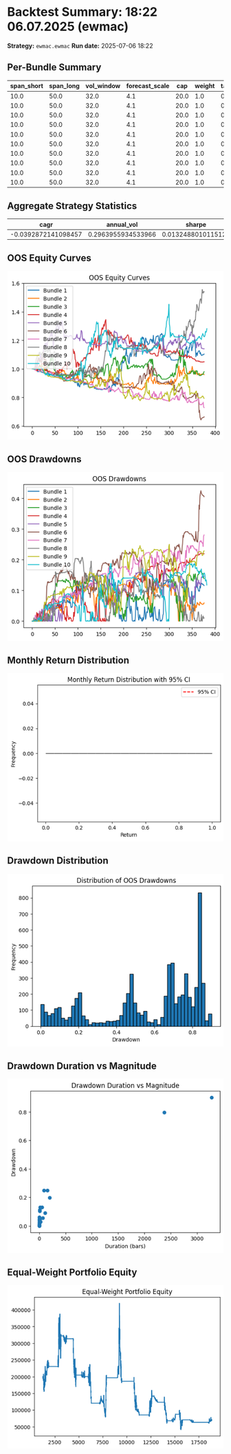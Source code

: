 # Backtest Summary: 18:22 06.07.2025 (ewmac)
**Strategy:** `ewmac.ewmac`
**Run date:** 2025-07-06 18:22

## Per-Bundle Summary
| span_short | span_long | vol_window | forecast_scale | cap | weight | tau | capital | idm | multiplier | fx | oos_pnl | oos_sharpe | oos_max_drawdown | oos_profit_factor | oos_start_equity | oos_end_equity |
| --- | --- | --- | --- | --- | --- | --- | --- | --- | --- | --- | --- | --- | --- | --- | --- | --- |
| 10.0 | 50.0 | 32.0 | 4.1 | 20.0 | 1.0 | 0.2 | 100000.0 | 1.0 | 5.0 | 1.0 | 179474.18216705322 | 0.8601179054997442 | 0.0 | 1.1990422666695366 | 100000.0 | 279474.1821670532 |
| 10.0 | 50.0 | 32.0 | 4.1 | 20.0 | 1.0 | 0.2 | 100000.0 | 1.0 | 5.0 | 1.0 | 143507.87422180176 | 0.6907888267427955 | 0.0 | 1.1396955957124202 | 100000.0 | 243507.87422180173 |
| 10.0 | 50.0 | 32.0 | 4.1 | 20.0 | 1.0 | 0.2 | 100000.0 | 1.0 | 5.0 | 1.0 | 107904.914665222 | 0.551764985576323 | 0.0 | 1.1116470912424328 | 100000.0 | 207904.914665222 |
| 10.0 | 50.0 | 32.0 | 4.1 | 20.0 | 1.0 | 0.2 | 100000.0 | 1.0 | 5.0 | 1.0 | -19111.278800964417 | -0.1123687103174054 | 0.0 | 0.9780019679332942 | 100000.0 | 80888.7211990356 |
| 10.0 | 50.0 | 32.0 | 4.1 | 20.0 | 1.0 | 0.2 | 100000.0 | 1.0 | 5.0 | 1.0 | 24306.17095947263 | 0.1363536669054877 | 0.0 | 1.0314770298880176 | 100000.0 | 124306.1709594726 |
| 10.0 | 50.0 | 32.0 | 4.1 | 20.0 | 1.0 | 0.2 | 100000.0 | 1.0 | 5.0 | 1.0 | 75221.71600341794 | 0.4478094139036835 | 0.0 | 1.1000726173120958 | 100000.0 | 175221.71600341797 |
| 10.0 | 50.0 | 32.0 | 4.1 | 20.0 | 1.0 | 0.2 | 100000.0 | 1.0 | 5.0 | 1.0 | 36022.37335205077 | 0.2222439864188776 | 0.0 | 1.0480714694277984 | 100000.0 | 136022.37335205075 |
| 10.0 | 50.0 | 32.0 | 4.1 | 20.0 | 1.0 | 0.2 | 100000.0 | 1.0 | 5.0 | 1.0 | -9406.928710937502 | -0.0618687712589854 | 0.0 | 0.987315202905831 | 100000.0 | 90593.0712890625 |
| 10.0 | 50.0 | 32.0 | 4.1 | 20.0 | 1.0 | 0.2 | 100000.0 | 1.0 | 5.0 | 1.0 | -34785.7763671875 | -0.2236691369031315 | 0.0 | 0.9523570917038848 | 100000.0 | 65214.2236328125 |
| 10.0 | 50.0 | 32.0 | 4.1 | 20.0 | 1.0 | 0.2 | 100000.0 | 1.0 | 5.0 | 1.0 | 5452.91259765625 | 0.0291059703538237 | 0.0 | 1.0061936669631693 | 100000.0 | 105452.91259765624 |

## Aggregate Strategy Statistics
| cagr | annual_vol | sharpe | sortino | max_drawdown | profit_factor | expectancy | win_rate | std_daily |
| --- | --- | --- | --- | --- | --- | --- | --- | --- |
| -0.0392872141098457 | 0.2963955934533966 | 0.0132488010115124 | 0.0157652714545339 | 0.9021798536417502 | 1.0029457368744163 | nan | nan | 0.0186711673803117 |

## OOS Equity Curves
![OOS Equity Curves](equity_all_bundles.png)

## OOS Drawdowns
![OOS Drawdowns](drawdown_all_bundles.png)

## Monthly Return Distribution
![Monthly Return Distribution](monthly_return_distribution.png)

## Drawdown Distribution
![Drawdown Distribution](drawdown_distribution.png)

## Drawdown Duration vs Magnitude
![Drawdown Duration vs Magnitude](dd_duration_vs_magnitude.png)

## Equal-Weight Portfolio Equity
![Portfolio Equity](portfolio_equity.png)
